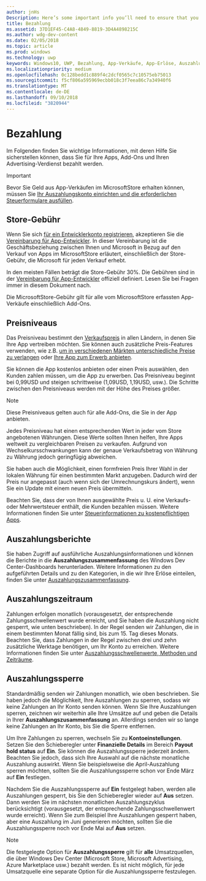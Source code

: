 ```yaml
---
author: jnHs
Description: Here’s some important info you’ll need to ensure that you receive payment for your apps, in-app products (IAPs), and advertising earnings.
title: Bezahlung
ms.assetid: 37D1EF45-C4A8-4849-8819-3D4A4898215C
ms.author: wdg-dev-content
ms.date: 02/05/2018
ms.topic: article
ms.prod: windows
ms.technology: uwp
keywords: Windows10, UWP, Bezahlung, App-Verkäufe, App-Erlöse, Auszahlung, Store-Gebühr, Auszahlungssperre, Prozentsatz
ms.localizationpriority: medium
ms.openlocfilehash: 0c128bedd1c889f4c2dcf0565c7c10575eb75013
ms.sourcegitcommit: f5cf806a595969ecbb018c3f7eea86c7a34940f6
ms.translationtype: MT
ms.contentlocale: de-DE
ms.lasthandoff: 09/10/2018
ms.locfileid: "3820944"
---
```

# <a name="getting-paid"></a>Bezahlung
Im Folgenden finden Sie wichtige Informationen, mit deren Hilfe Sie sicherstellen können, dass Sie für Ihre Apps, Add-Ons und Ihren Advertising-Verdienst bezahlt werden.

> [!IMPORTANT]
> Bevor Sie Geld aus App-Verkäufen im MicrosoftStore erhalten können, müssen Sie [Ihr Auszahlungskonto einrichten und die erforderlichen Steuerformulare ausfüllen](setting-up-your-payout-account-and-tax-forms.md).

## <a name="store-fee"></a>Store-Gebühr

Wenn Sie sich [für ein Entwicklerkonto registrieren](http://go.microsoft.com/fwlink/p/?LinkID=615100), akzeptieren Sie die [Vereinbarung für App-Entwickler](https://docs.microsoft.com/legal/windows/agreements/app-developer-agreement). In dieser Vereinbarung ist die Geschäftsbeziehung zwischen Ihnen und Microsoft in Bezug auf den Verkauf von Apps im MicrosoftStore erläutert, einschließlich der Store-Gebühr, die Microsoft für jeden Verkauf erhebt.

In den meisten Fällen beträgt die Store-Gebühr 30%. Die Gebühren sind in der [Vereinbarung für App-Entwickler](https://docs.microsoft.com/legal/windows/agreements/app-developer-agreement) offiziell definiert. Lesen Sie bei Fragen immer in diesem Dokument nach.

Die MicrosoftStore-Gebühr gilt für alle vom MicrosoftStore erfassten App-Verkäufe einschließlich Add-Ons.


## <a name="price-tiers"></a>Preisniveaus

Das Preisniveau bestimmt den [Verkaufspreis](set-and-schedule-app-pricing.md#base-price) in allen Ländern, in denen Sie Ihre App vertreiben möchten. Sie können auch zusätzliche Preis-Features verwenden, wie z.B. [um in verschiedenen Märkten unterschiedliche Preise zu verlangen](set-and-schedule-app-pricing.md#override-base-price-for-specific-markets) oder [Ihre App zum Erwerb anbieten](put-apps-and-add-ons-on-sale.md).

Sie können die App kostenlos anbieten oder einen Preis auswählen, den Kunden zahlen müssen, um die App zu erwerben. Das Preisniveau beginnt bei 0,99USD und steigen schrittweise (1,09USD, 1,19USD, usw.). Die Schritte zwischen den Preisniveaus werden mit der Höhe des Preises größer.

> [!NOTE] 
> Diese Preisniveaus gelten auch für alle Add-Ons, die Sie in der App anbieten.

Jedes Preisniveau hat einen entsprechenden Wert in jeder vom Store angebotenen Währungen. Diese Werte sollten Ihnen helfen, Ihre Apps weltweit zu vergleichbaren Preisen zu verkaufen. Aufgrund von Wechselkursschwankungen kann der genaue Verkaufsbetrag von Währung zu Währung jedoch geringfügig abweichen.

Sie haben auch die Möglichkeit, einen formfreien Preis Ihrer Wahl in der lokalen Währung für einen bestimmten Markt anzugeben. Dadurch wird der Preis nur angepasst (auch wenn sich der Umrechnungskurs ändert), wenn Sie ein Update mit einem neuen Preis übermitteln. 

Beachten Sie, dass der von Ihnen ausgewählte Preis u. U. eine Verkaufs- oder Mehrwertsteuer enthält, die Kunden bezahlen müssen. Weitere Informationen finden Sie unter [Steuerinformationen zu kostenpflichtigen Apps](tax-details-for-paid-apps.md).


## <a name="payout-reporting"></a>Auszahlungsberichte

Sie haben Zugriff auf ausführliche Auszahlungsinformationen und können die Berichte in die **Auszahlungszusammenfassung** des Windows Dev Center-Dashboards herunterladen. Weitere Informationen zu den aufgeführten Details und zu den Kategorien, in die wir Ihre Erlöse einteilen, finden Sie unter [Auszahlungszusammenfassung](payout-summary.md).


## <a name="payout-timeframe"></a>Auszahlungszeitraum

Zahlungen erfolgen monatlich (vorausgesetzt, der entsprechende Zahlungsschwellenwert wurde erreicht, und Sie haben die Auszahlung nicht gesperrt, wie unten beschrieben). In der Regel senden wir Zahlungen, die in einem bestimmten Monat fällig sind, bis zum 15. Tag dieses Monats. Beachten Sie, dass Zahlungen in der Regel zwischen drei und zehn zusätzliche Werktage benötigen, um Ihr Konto zu erreichen. Weitere Informationen finden Sie unter [Auszahlungsschwellenwerte, Methoden und Zeiträume](payment-thresholds-methods-and-timeframes.md).


##  <a name="payout-hold-status"></a>Auszahlungssperre

Standardmäßig senden wir Zahlungen monatlich, wie oben beschrieben. Sie haben jedoch die Möglichkeit, Ihre Auszahlungen zu sperren, sodass wir keine Zahlungen an Ihr Konto senden können. Wenn Sie Ihre Auszahlungen sperren, zeichnen wir weiterhin alle Ihre Umsätze auf und geben die Details in Ihrer **Auszahlungszusammenfassung** an. Allerdings senden wir so lange keine Zahlungen an Ihr Konto, bis Sie die Sperre entfernen. 

Um Ihre Zahlungen zu sperren, wechseln Sie zu **Kontoeinstellungen**. Setzen Sie den Schieberegler unter **Finanzielle Details** im Bereich **Payout hold status** auf **Ein**. Sie können die Auszahlungssperre jederzeit ändern. Beachten Sie jedoch, dass sich Ihre Auswahl auf die nächste monatliche Auszahlung auswirkt. Wenn Sie beispielsweise die April-Auszahlung sperren möchten, sollten Sie die Auszahlungssperre schon vor Ende März auf **Ein** festlegen.

Nachdem Sie die Auszahlungssperre auf **Ein** festgelegt haben, werden alle Auszahlungen gesperrt, bis Sie den Schieberegler wieder auf **Aus** setzen. Dann werden Sie im nächsten monatlichen Auszahlungszyklus berücksichtigt (vorausgesetzt, der entsprechende Zahlungsschwellenwert wurde erreicht). Wenn Sie zum Beispiel Ihre Auszahlungen gesperrt haben, aber eine Auszahlung im Juni generieren möchten, sollten Sie die Auszahlungssperre noch vor Ende Mai auf **Aus** setzen.

> [!NOTE]
> Die festgelegte Option für **Auszahlungssperre** gilt für **alle** Umsatzquellen, die über Windows Dev Center (Microsoft Store, Microsoft Advertising, Azure Marketplace usw.) bezahlt werden. Es ist nicht möglich, für jede Umsatzquelle eine separate Option für die Auszahlungssperre festzulegen.


 

 




